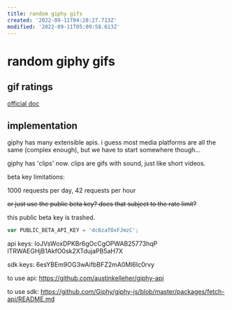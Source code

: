 ```yaml
---
title: random giphy gifs
created: '2022-09-11T04:28:27.713Z'
modified: '2022-09-11T05:09:58.613Z'
---
```


# random giphy gifs

## gif ratings

[official doc](https://support.giphy.com/hc/en-us/articles/360058840971-Content-Rating)

## implementation

giphy has many extensible apis. i guess most media platforms are all the same (complex enough), but we have to start somewhere though...

giphy has 'clips' now. clips are gifs with sound, just like short videos.

beta key limitations:

1000 requests per day, 42 requests per hour

~~or just use the public beta key? does that subject to the rate limit?~~

this public beta key is trashed.

```javascript
var PUBLIC_BETA_API_KEY = 'dc6zaTOxFJmzC';
```

api keys:
IoJVsWoxDPKBr6gOcCgOPWAB25773hqP
lTRWAEGHjB1AkfO0sk2XTdujaPB5aH7X

sdk keys:
6esYBEm9OG3wAifbBFZ2mA0Ml6Ic0rvy

to use api:
https://github.com/austinkelleher/giphy-api

to use sdk:
https://github.com/Giphy/giphy-js/blob/master/packages/fetch-api/README.md
